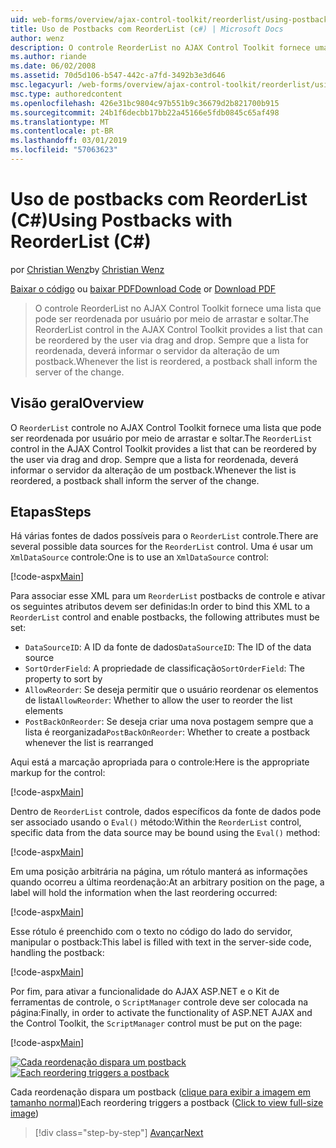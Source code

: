 ```yaml
---
uid: web-forms/overview/ajax-control-toolkit/reorderlist/using-postbacks-with-reorderlist-cs
title: Uso de Postbacks com ReorderList (c#) | Microsoft Docs
author: wenz
description: O controle ReorderList no AJAX Control Toolkit fornece uma lista que pode ser reordenada por usuário por meio de arrastar e soltar. Sempre que a lista for reordenada, uma OC...
ms.author: riande
ms.date: 06/02/2008
ms.assetid: 70d5d106-b547-442c-a7fd-3492b3e3d646
msc.legacyurl: /web-forms/overview/ajax-control-toolkit/reorderlist/using-postbacks-with-reorderlist-cs
msc.type: authoredcontent
ms.openlocfilehash: 426e31bc9804c97b551b9c36679d2b821700b915
ms.sourcegitcommit: 24b1f6decbb17bb22a45166e5fdb0845c65af498
ms.translationtype: MT
ms.contentlocale: pt-BR
ms.lasthandoff: 03/01/2019
ms.locfileid: "57063623"
---
```

<a name="using-postbacks-with-reorderlist-c"></a><span data-ttu-id="859af-104">Uso de postbacks com ReorderList (C#)</span><span class="sxs-lookup"><span data-stu-id="859af-104">Using Postbacks with ReorderList (C#)</span></span>
====================
<span data-ttu-id="859af-105">por [Christian Wenz](https://github.com/wenz)</span><span class="sxs-lookup"><span data-stu-id="859af-105">by [Christian Wenz](https://github.com/wenz)</span></span>

<span data-ttu-id="859af-106">[Baixar o código](http://download.microsoft.com/download/9/3/f/93f8daea-bebd-4821-833b-95205389c7d0/ReorderList4.cs.zip) ou [baixar PDF](http://download.microsoft.com/download/2/d/c/2dc10e34-6983-41d4-9c08-f78f5387d32b/reorderlist4CS.pdf)</span><span class="sxs-lookup"><span data-stu-id="859af-106">[Download Code](http://download.microsoft.com/download/9/3/f/93f8daea-bebd-4821-833b-95205389c7d0/ReorderList4.cs.zip) or [Download PDF](http://download.microsoft.com/download/2/d/c/2dc10e34-6983-41d4-9c08-f78f5387d32b/reorderlist4CS.pdf)</span></span>

> <span data-ttu-id="859af-107">O controle ReorderList no AJAX Control Toolkit fornece uma lista que pode ser reordenada por usuário por meio de arrastar e soltar.</span><span class="sxs-lookup"><span data-stu-id="859af-107">The ReorderList control in the AJAX Control Toolkit provides a list that can be reordered by the user via drag and drop.</span></span> <span data-ttu-id="859af-108">Sempre que a lista for reordenada, deverá informar o servidor da alteração de um postback.</span><span class="sxs-lookup"><span data-stu-id="859af-108">Whenever the list is reordered, a postback shall inform the server of the change.</span></span>


## <a name="overview"></a><span data-ttu-id="859af-109">Visão geral</span><span class="sxs-lookup"><span data-stu-id="859af-109">Overview</span></span>

<span data-ttu-id="859af-110">O `ReorderList` controle no AJAX Control Toolkit fornece uma lista que pode ser reordenada por usuário por meio de arrastar e soltar.</span><span class="sxs-lookup"><span data-stu-id="859af-110">The `ReorderList` control in the AJAX Control Toolkit provides a list that can be reordered by the user via drag and drop.</span></span> <span data-ttu-id="859af-111">Sempre que a lista for reordenada, deverá informar o servidor da alteração de um postback.</span><span class="sxs-lookup"><span data-stu-id="859af-111">Whenever the list is reordered, a postback shall inform the server of the change.</span></span>

## <a name="steps"></a><span data-ttu-id="859af-112">Etapas</span><span class="sxs-lookup"><span data-stu-id="859af-112">Steps</span></span>

<span data-ttu-id="859af-113">Há várias fontes de dados possíveis para o `ReorderList` controle.</span><span class="sxs-lookup"><span data-stu-id="859af-113">There are several possible data sources for the `ReorderList` control.</span></span> <span data-ttu-id="859af-114">Uma é usar um `XmlDataSource` controle:</span><span class="sxs-lookup"><span data-stu-id="859af-114">One is to use an `XmlDataSource` control:</span></span>

[!code-aspx[Main](using-postbacks-with-reorderlist-cs/samples/sample1.aspx)]

<span data-ttu-id="859af-115">Para associar esse XML para um `ReorderList` postbacks de controle e ativar os seguintes atributos devem ser definidas:</span><span class="sxs-lookup"><span data-stu-id="859af-115">In order to bind this XML to a `ReorderList` control and enable postbacks, the following attributes must be set:</span></span>

- <span data-ttu-id="859af-116">`DataSourceID`: A ID da fonte de dados</span><span class="sxs-lookup"><span data-stu-id="859af-116">`DataSourceID`: The ID of the data source</span></span>
- <span data-ttu-id="859af-117">`SortOrderField`: A propriedade de classificação</span><span class="sxs-lookup"><span data-stu-id="859af-117">`SortOrderField`: The property to sort by</span></span>
- <span data-ttu-id="859af-118">`AllowReorder`: Se deseja permitir que o usuário reordenar os elementos de lista</span><span class="sxs-lookup"><span data-stu-id="859af-118">`AllowReorder`: Whether to allow the user to reorder the list elements</span></span>
- <span data-ttu-id="859af-119">`PostBackOnReorder`: Se deseja criar uma nova postagem sempre que a lista é reorganizada</span><span class="sxs-lookup"><span data-stu-id="859af-119">`PostBackOnReorder`: Whether to create a postback whenever the list is rearranged</span></span>

<span data-ttu-id="859af-120">Aqui está a marcação apropriada para o controle:</span><span class="sxs-lookup"><span data-stu-id="859af-120">Here is the appropriate markup for the control:</span></span>

[!code-aspx[Main](using-postbacks-with-reorderlist-cs/samples/sample2.aspx)]

<span data-ttu-id="859af-121">Dentro de `ReorderList` controle, dados específicos da fonte de dados pode ser associado usando o `Eval()` método:</span><span class="sxs-lookup"><span data-stu-id="859af-121">Within the `ReorderList` control, specific data from the data source may be bound using the `Eval()` method:</span></span>

[!code-aspx[Main](using-postbacks-with-reorderlist-cs/samples/sample3.aspx)]

<span data-ttu-id="859af-122">Em uma posição arbitrária na página, um rótulo manterá as informações quando ocorreu a última reordenação:</span><span class="sxs-lookup"><span data-stu-id="859af-122">At an arbitrary position on the page, a label will hold the information when the last reordering occurred:</span></span>

[!code-aspx[Main](using-postbacks-with-reorderlist-cs/samples/sample4.aspx)]

<span data-ttu-id="859af-123">Esse rótulo é preenchido com o texto no código do lado do servidor, manipular o postback:</span><span class="sxs-lookup"><span data-stu-id="859af-123">This label is filled with text in the server-side code, handling the postback:</span></span>

[!code-aspx[Main](using-postbacks-with-reorderlist-cs/samples/sample5.aspx)]

<span data-ttu-id="859af-124">Por fim, para ativar a funcionalidade do AJAX ASP.NET e o Kit de ferramentas de controle, o `ScriptManager` controle deve ser colocada na página:</span><span class="sxs-lookup"><span data-stu-id="859af-124">Finally, in order to activate the functionality of ASP.NET AJAX and the Control Toolkit, the `ScriptManager` control must be put on the page:</span></span>

[!code-aspx[Main](using-postbacks-with-reorderlist-cs/samples/sample6.aspx)]


<span data-ttu-id="859af-125">[![Cada reordenação dispara um postback](using-postbacks-with-reorderlist-cs/_static/image2.png)](using-postbacks-with-reorderlist-cs/_static/image1.png)</span><span class="sxs-lookup"><span data-stu-id="859af-125">[![Each reordering triggers a postback](using-postbacks-with-reorderlist-cs/_static/image2.png)](using-postbacks-with-reorderlist-cs/_static/image1.png)</span></span>

<span data-ttu-id="859af-126">Cada reordenação dispara um postback ([clique para exibir a imagem em tamanho normal](using-postbacks-with-reorderlist-cs/_static/image3.png))</span><span class="sxs-lookup"><span data-stu-id="859af-126">Each reordering triggers a postback ([Click to view full-size image](using-postbacks-with-reorderlist-cs/_static/image3.png))</span></span>

> [!div class="step-by-step"]
> [<span data-ttu-id="859af-127">Avançar</span><span class="sxs-lookup"><span data-stu-id="859af-127">Next</span></span>](drag-and-drop-via-reorderlist-cs.md)
